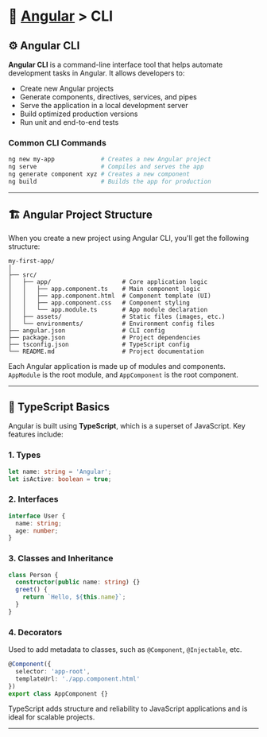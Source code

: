 # 📘 [Angular](../) > CLI

## ⚙️ Angular CLI

**Angular CLI** is a command-line interface tool that helps automate development tasks in Angular. It allows developers to:

- Create new Angular projects
- Generate components, directives, services, and pipes
- Serve the application in a local development server
- Build optimized production versions
- Run unit and end-to-end tests

### Common CLI Commands
```bash
ng new my-app             # Creates a new Angular project
ng serve                  # Compiles and serves the app
ng generate component xyz # Creates a new component
ng build                  # Builds the app for production
```

---

## 🏗️ Angular Project Structure

When you create a new project using Angular CLI, you'll get the following structure:

```
my-first-app/
│
├── src/
│   ├── app/                    # Core application logic
│   │   ├── app.component.ts    # Main component logic
│   │   ├── app.component.html  # Component template (UI)
│   │   ├── app.component.css   # Component styling
│   │   └── app.module.ts       # App module declaration
│   ├── assets/                 # Static files (images, etc.)
│   └── environments/           # Environment config files
├── angular.json                # CLI config
├── package.json                # Project dependencies
├── tsconfig.json               # TypeScript config
└── README.md                   # Project documentation
```

Each Angular application is made up of modules and components. `AppModule` is the root module, and `AppComponent` is the root component.

---

## 🧠 TypeScript Basics

Angular is built using **TypeScript**, which is a superset of JavaScript. Key features include:

### 1. Types
```typescript
let name: string = 'Angular';
let isActive: boolean = true;
```

### 2. Interfaces
```typescript
interface User {
  name: string;
  age: number;
}
```

### 3. Classes and Inheritance
```typescript
class Person {
  constructor(public name: string) {}
  greet() {
    return `Hello, ${this.name}`;
  }
}
```

### 4. Decorators
Used to add metadata to classes, such as `@Component`, `@Injectable`, etc.

```typescript
@Component({
  selector: 'app-root',
  templateUrl: './app.component.html'
})
export class AppComponent {}
```

TypeScript adds structure and reliability to JavaScript applications and is ideal for scalable projects.

---